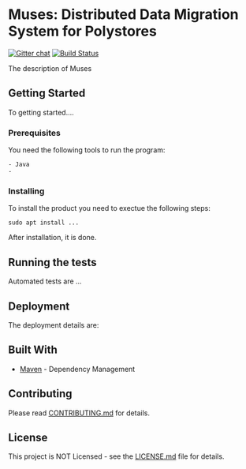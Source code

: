 # Muses: Distributed Data Migration System for Polystores 
[![Gitter chat](https://badges.gitter.im/gitterHQ/gitter.png)](https://gitter.im/bdapro-muses/) [![Build Status](https://travis-ci.com/mi-1-0-0/muses.svg?token=smj1XV9m8BFqsSyVXceY&branch=master)](https://github.com/mi-1-0-0/muses)


The description of Muses

## Getting Started

To getting started....

### Prerequisites

You need the following tools to run the program: 

```
- Java
-  
```

### Installing

To install the product you need to exectue the following steps:



```
sudo apt install ...
```

After installation, it is done.

## Running the tests

Automated tests are ...


## Deployment

The deployment details are:

## Built With

* [Maven](https://maven.apache.org/) - Dependency Management

## Contributing

Please read [CONTRIBUTING.md](https://github.com/mi-1-0-0/muses/blob/master/CONTRIBUTING.md) for details.


## License

This project is NOT Licensed - see the [LICENSE.md](https://github.com/mi-1-0-0/muses/blob/master/LICENSE.md) file for details.
